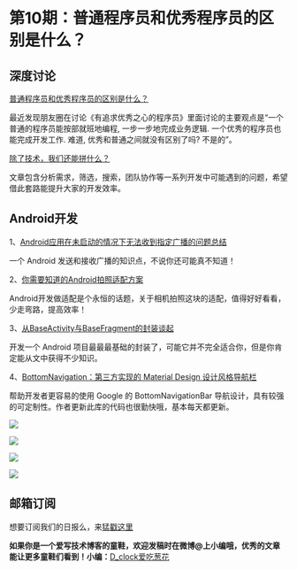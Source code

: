 # 第10期：普通程序员和优秀程序员的区别是什么？

## 深度讨论

[普通程序员和优秀程序员的区别是什么？](http://diycode.cc/topics/100)

最近发现朋友圈在讨论《有追求优秀之心的程序员》里面讨论的主要观点是“一个普通的程序员能按部就班地编程, 一步一步地完成业务逻辑. 一个优秀的程序员也能完成开发工作. 难道, 优秀和普通之间就没有区别了吗? 不是的”。

[除了技术，我们还能拼什么？](http://diycode.cc/topics/102)

文章包含分析需求，筛选，搜索，团队协作等一系列开发中可能遇到的问题，希望借此套路能提升大家的开发效率。

## Android开发

1、[Android应用在未启动的情况下无法收到指定广播的问题总结](https://zhuanlan.zhihu.com/p/20933603)

一个 Android 发送和接收广播的知识点，不说你还可能真不知道！

2、[你需要知道的Android拍照适配方案](http://www.jianshu.com/p/f269bcda335f)

Android开发做适配是个永恒的话题，关于相机拍照这块的适配，值得好好看看，少走弯路，提高效率！

3、[从BaseActivity与BaseFragment的封装谈起](http://blog.csdn.net/tyk0910/article/details/51355026)

开发一个 Android 项目最最最基础的封装了，可能它并不完全适合你，但是你肯定能从文中获得不少知识。

4、[BottomNavigation：第三方实现的 Material Design 设计风格导航栏](https://github.com/Ashok-Varma/BottomNavigation)

帮助开发者更容易的使用 Google 的 BottomNavigationBar 导航设计，具有较强的可定制性。作者更新此库的代码也很勤快哦，基本每天都更新。

![](https://raw.githubusercontent.com/Ashok-Varma/BottomNavigation/master/fixed_static.gif)

![](https://raw.githubusercontent.com/Ashok-Varma/BottomNavigation/master/shift_static.gif)

![](https://raw.githubusercontent.com/Ashok-Varma/BottomNavigation/master/fixed_ripple.gif)

![](https://raw.githubusercontent.com/Ashok-Varma/BottomNavigation/master/shift_ripple.gif)


## 邮箱订阅

想要订阅我们的日报么，来[猛戳这里](http://list.qq.com/cgi-bin/qf_invite?id=d469993d2c888e971c0fbb2309c4d84256968386b126b967)

**如果你是一个爱写技术博客的童鞋，欢迎发稿时在微博@上小编哦，优秀的文章能让更多童鞋们看到！小编：**[D_clock爱吃葱花](http://weibo.com/2480694892/profile?rightmod=1&wvr=6&mod=personinfo&is_all=1)

